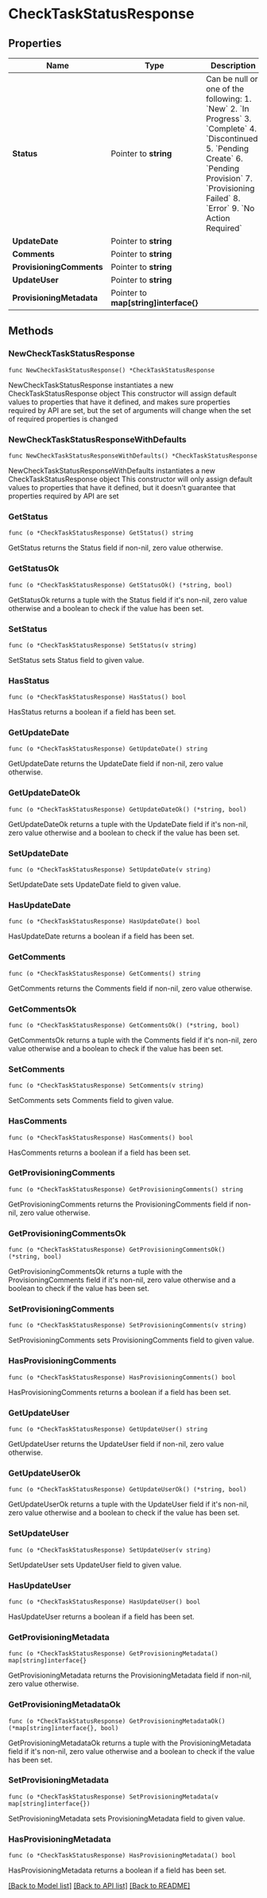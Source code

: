 # CheckTaskStatusResponse

## Properties

Name | Type | Description | Notes
------------ | ------------- | ------------- | -------------
**Status** | Pointer to **string** | Can be null or one of the following:  1. &#x60;New&#x60; 2. &#x60;In Progress&#x60; 3. &#x60;Complete&#x60; 4. &#x60;Discontinued&#x60; 5. &#x60;Pending Create&#x60; 6. &#x60;Pending Provision&#x60; 7. &#x60;Provisioning Failed&#x60; 8. &#x60;Error&#x60; 9. &#x60;No Action Required&#x60; | [optional] 
**UpdateDate** | Pointer to **string** |  | [optional] 
**Comments** | Pointer to **string** |  | [optional] 
**ProvisioningComments** | Pointer to **string** |  | [optional] 
**UpdateUser** | Pointer to **string** |  | [optional] 
**ProvisioningMetadata** | Pointer to **map[string]interface{}** |  | [optional] 

## Methods

### NewCheckTaskStatusResponse

`func NewCheckTaskStatusResponse() *CheckTaskStatusResponse`

NewCheckTaskStatusResponse instantiates a new CheckTaskStatusResponse object
This constructor will assign default values to properties that have it defined,
and makes sure properties required by API are set, but the set of arguments
will change when the set of required properties is changed

### NewCheckTaskStatusResponseWithDefaults

`func NewCheckTaskStatusResponseWithDefaults() *CheckTaskStatusResponse`

NewCheckTaskStatusResponseWithDefaults instantiates a new CheckTaskStatusResponse object
This constructor will only assign default values to properties that have it defined,
but it doesn't guarantee that properties required by API are set

### GetStatus

`func (o *CheckTaskStatusResponse) GetStatus() string`

GetStatus returns the Status field if non-nil, zero value otherwise.

### GetStatusOk

`func (o *CheckTaskStatusResponse) GetStatusOk() (*string, bool)`

GetStatusOk returns a tuple with the Status field if it's non-nil, zero value otherwise
and a boolean to check if the value has been set.

### SetStatus

`func (o *CheckTaskStatusResponse) SetStatus(v string)`

SetStatus sets Status field to given value.

### HasStatus

`func (o *CheckTaskStatusResponse) HasStatus() bool`

HasStatus returns a boolean if a field has been set.

### GetUpdateDate

`func (o *CheckTaskStatusResponse) GetUpdateDate() string`

GetUpdateDate returns the UpdateDate field if non-nil, zero value otherwise.

### GetUpdateDateOk

`func (o *CheckTaskStatusResponse) GetUpdateDateOk() (*string, bool)`

GetUpdateDateOk returns a tuple with the UpdateDate field if it's non-nil, zero value otherwise
and a boolean to check if the value has been set.

### SetUpdateDate

`func (o *CheckTaskStatusResponse) SetUpdateDate(v string)`

SetUpdateDate sets UpdateDate field to given value.

### HasUpdateDate

`func (o *CheckTaskStatusResponse) HasUpdateDate() bool`

HasUpdateDate returns a boolean if a field has been set.

### GetComments

`func (o *CheckTaskStatusResponse) GetComments() string`

GetComments returns the Comments field if non-nil, zero value otherwise.

### GetCommentsOk

`func (o *CheckTaskStatusResponse) GetCommentsOk() (*string, bool)`

GetCommentsOk returns a tuple with the Comments field if it's non-nil, zero value otherwise
and a boolean to check if the value has been set.

### SetComments

`func (o *CheckTaskStatusResponse) SetComments(v string)`

SetComments sets Comments field to given value.

### HasComments

`func (o *CheckTaskStatusResponse) HasComments() bool`

HasComments returns a boolean if a field has been set.

### GetProvisioningComments

`func (o *CheckTaskStatusResponse) GetProvisioningComments() string`

GetProvisioningComments returns the ProvisioningComments field if non-nil, zero value otherwise.

### GetProvisioningCommentsOk

`func (o *CheckTaskStatusResponse) GetProvisioningCommentsOk() (*string, bool)`

GetProvisioningCommentsOk returns a tuple with the ProvisioningComments field if it's non-nil, zero value otherwise
and a boolean to check if the value has been set.

### SetProvisioningComments

`func (o *CheckTaskStatusResponse) SetProvisioningComments(v string)`

SetProvisioningComments sets ProvisioningComments field to given value.

### HasProvisioningComments

`func (o *CheckTaskStatusResponse) HasProvisioningComments() bool`

HasProvisioningComments returns a boolean if a field has been set.

### GetUpdateUser

`func (o *CheckTaskStatusResponse) GetUpdateUser() string`

GetUpdateUser returns the UpdateUser field if non-nil, zero value otherwise.

### GetUpdateUserOk

`func (o *CheckTaskStatusResponse) GetUpdateUserOk() (*string, bool)`

GetUpdateUserOk returns a tuple with the UpdateUser field if it's non-nil, zero value otherwise
and a boolean to check if the value has been set.

### SetUpdateUser

`func (o *CheckTaskStatusResponse) SetUpdateUser(v string)`

SetUpdateUser sets UpdateUser field to given value.

### HasUpdateUser

`func (o *CheckTaskStatusResponse) HasUpdateUser() bool`

HasUpdateUser returns a boolean if a field has been set.

### GetProvisioningMetadata

`func (o *CheckTaskStatusResponse) GetProvisioningMetadata() map[string]interface{}`

GetProvisioningMetadata returns the ProvisioningMetadata field if non-nil, zero value otherwise.

### GetProvisioningMetadataOk

`func (o *CheckTaskStatusResponse) GetProvisioningMetadataOk() (*map[string]interface{}, bool)`

GetProvisioningMetadataOk returns a tuple with the ProvisioningMetadata field if it's non-nil, zero value otherwise
and a boolean to check if the value has been set.

### SetProvisioningMetadata

`func (o *CheckTaskStatusResponse) SetProvisioningMetadata(v map[string]interface{})`

SetProvisioningMetadata sets ProvisioningMetadata field to given value.

### HasProvisioningMetadata

`func (o *CheckTaskStatusResponse) HasProvisioningMetadata() bool`

HasProvisioningMetadata returns a boolean if a field has been set.


[[Back to Model list]](../README.md#documentation-for-models) [[Back to API list]](../README.md#documentation-for-api-endpoints) [[Back to README]](../README.md)


